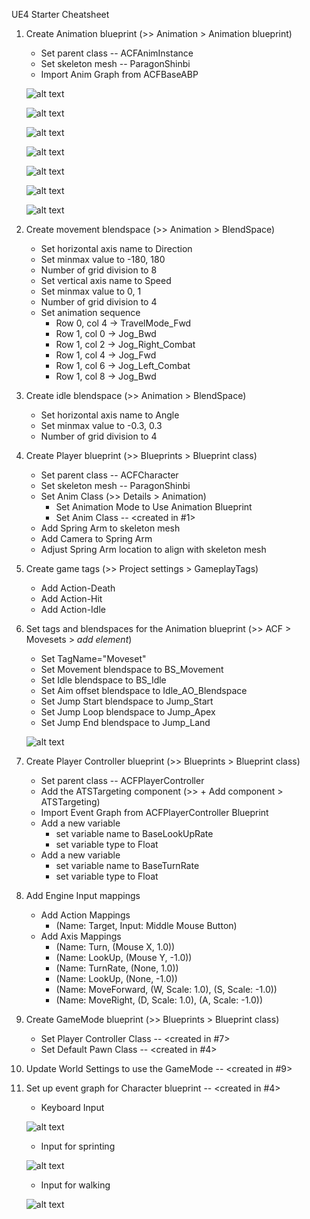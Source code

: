 UE4 Starter Cheatsheet

1. Create Animation blueprint (>> Animation > Animation blueprint)
    - Set parent class -- ACFAnimInstance
    - Set skeleton mesh -- ParagonShinbi
    - Import Anim Graph from ACFBaseABP

    ![alt text](AnimGraph%20AO%20during%20Switch.PNG)

    ![alt text](AnimGraph%20Additives.PNG)

    ![alt text](AnimGraph%20Leaning%20and%20AO.PNG)

    ![alt text](AnimGraph%20moveset%20switch.PNG)

    ![alt text](AnimGraph%20Riding.PNG)

    ![alt text](AnimGraph%20actions%20and%20montages.PNG)

    ![alt text](AnimGraph%20IK%20stuff.PNG)

2. Create movement blendspace (>> Animation > BlendSpace)
    - Set horizontal axis name to Direction
    - Set minmax value to -180, 180
    - Number of grid division to 8
    - Set vertical axis name to Speed
    - Set minmax value to 0, 1
    - Number of grid division to 4
    - Set animation sequence
        - Row 0, col 4 -> TravelMode_Fwd
        - Row 1, col 0 -> Jog_Bwd
        - Row 1, col 2 -> Jog_Right_Combat
        - Row 1, col 4 -> Jog_Fwd
        - Row 1, col 6 -> Jog_Left_Combat
        - Row 1, col 8 -> Jog_Bwd

3. Create idle blendspace (>> Animation > BlendSpace)
    - Set horizontal axis name to Angle
    - Set minmax value to -0.3, 0.3
    - Number of grid division to 4

4. Create Player blueprint (>> Blueprints > Blueprint class)
    - Set parent class -- ACFCharacter
    - Set skeleton mesh -- ParagonShinbi
    - Set Anim Class (>> Details > Animation)
        - Set Animation Mode to Use Animation Blueprint
        - Set Anim Class -- <created in #1>
    - Add Spring Arm to skeleton mesh
    - Add Camera to Spring Arm
    - Adjust Spring Arm location to align with skeleton mesh

5. Create game tags (>> Project settings > GameplayTags)
    - Add Action-Death
    - Add Action-Hit
    - Add Action-Idle

6. Set tags and blendspaces for the Animation blueprint (>> ACF > Movesets > *add element*)
    - Set TagName="Moveset"
    - Set Movement blendspace to BS_Movement
    - Set Idle blendspace to BS_Idle
    - Set Aim offset blendspace to Idle_AO_Blendspace
    - Set Jump Start blendspace to Jump_Start
    - Set Jump Loop blendspace to Jump_Apex
    - Set Jump End blendspace to Jump_Land

    ![alt text](Anim%20movesets.PNG)

7. Create Player Controller blueprint (>> Blueprints > Blueprint class)
    - Set parent class -- ACFPlayerController
    - Add the ATSTargeting component (>> + Add component > ATSTargeting)
    - Import Event Graph from ACFPlayerController Blueprint
    - Add a new variable
        - set variable name to BaseLookUpRate
        - set variable type to Float
    - Add a new variable
        - set variable name to BaseTurnRate
        - set variable type to Float

8. Add Engine Input mappings
    - Add Action Mappings
        - (Name: Target, Input: Middle Mouse Button)
    - Add Axis Mappings
        - (Name: Turn, (Mouse X, 1.0))
        - (Name: LookUp, (Mouse Y, -1.0))
        - (Name: TurnRate, (None, 1.0))
        - (Name: LookUp, (None, -1.0))
        - (Name: MoveForward, (W, Scale: 1.0), (S, Scale: -1.0))
        - (Name: MoveRight, (D, Scale: 1.0), (A, Scale: -1.0))

9. Create GameMode blueprint (>> Blueprints > Blueprint class)
    - Set Player Controller Class -- <created in #7>
    - Set Default Pawn Class -- <created in #4>

10. Update World Settings to use the GameMode -- <created in #9>

11. Set up event graph for Character blueprint -- <created in #4>
    - Keyboard Input

    ![alt text](Keyboard%20Input.PNG)

    - Input for sprinting

    ![alt text](Input%20for%20sprinting.PNG)

    - Input for walking

    ![alt text](Input%20for%20walking.PNG)